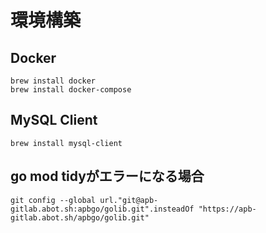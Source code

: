 # 環境構築
## Docker
```
brew install docker
brew install docker-compose
```

## MySQL Client
```
brew install mysql-client
```

## go mod tidyがエラーになる場合
```
git config --global url."git@apb-gitlab.abot.sh:apbgo/golib.git".insteadOf "https://apb-gitlab.abot.sh/apbgo/golib.git"
```